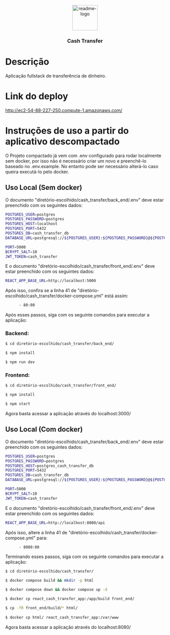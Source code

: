 <p align="center">
  <a href="https://github.com/$username-github/$nome-repositorio">
    <img src="https://notion-emojis.s3-us-west-2.amazonaws.com/prod/svg-twitter/1f4b0.svg" alt="readme-logo" width="80" height="80"> <!-- src="image-link" -->
  </a>

  <h3 align="center">
    Cash Transfer
  </h3>
</p>

# Descrição

Aplicação fullstack de transferência de dinheiro.

# Link do deploy

http://ec2-54-88-227-250.compute-1.amazonaws.com/

# Instruções de uso a partir do aplicativo descompactado

O Projeto compactado já vem com .env configurado para rodar localmente sem docker, por isso não é necessário criar um novo e preenchê-lo baseado no .env.example. No entanto pode ser necessário alterá-lo caso queira executá-lo pelo docker.

## Uso Local (Sem docker)

O documento "diretório-escolhido/cash_transfer/back_end/.env" deve estar preenchido com os seguintes dados:

```bash
POSTGRES_USER=postgres
POSTGRES_PASSWORD=postgres
POSTGRES_HOST=localhost
POSTGRES_PORT=5432
POSTGRES_DB=cash_transfer_db
DATABASE_URL=postgresql://${POSTGRES_USER}:${POSTGRES_PASSWORD}@${POSTGRES_HOST}:${POSTGRES_PORT}/${POSTGRES_DB}?schema=public

PORT=5000
BCRYPT_SALT=10
JWT_TOKEN=cash_transfer
```

E o documento "diretório-escolhido/cash_transfer/front_end/.env" deve estar preenchido com os seguintes dados:

```bash
REACT_APP_BASE_URL=http://localhost:5000
```

Após isso, confira se a linha 41 de "diretório-escolhido/cash_transfer/docker-compose.yml" está assim:

```bash
      - 80:80
```

Após esses passos, siga com os seguinte comandos para executar a aplicação:

### Backend:

```bash
$ cd diretório-escolhido/cash_transfer/back_end/

$ npm install

$ npm run dev
```

### Frontend:

```bash
$ cd diretório-escolhido/cash_transfer/front_end/

$ npm install

$ npm start
```

Agora basta acessar a aplicação através do localhost:3000/

## Uso Local (Com docker)

O documento "diretório-escolhido/cash_transfer/back_end/.env" deve estar preenchido com os seguintes dados:

```bash
POSTGRES_USER=postgres
POSTGRES_PASSWORD=postgres
POSTGRES_HOST=postgres_cash_transfer_db
POSTGRES_PORT=5432
POSTGRES_DB=cash_transfer_db
DATABASE_URL=postgresql://${POSTGRES_USER}:${POSTGRES_PASSWORD}@${POSTGRES_HOST}:${POSTGRES_PORT}/${POSTGRES_DB}?schema=public

PORT=5000
BCRYPT_SALT=10
JWT_TOKEN=cash_transfer
```

E o documento "diretório-escolhido/cash_transfer/front_end/.env" deve estar preenchido com os seguintes dados:

```bash
REACT_APP_BASE_URL=http://localhost:8080/api
```

Após isso, altere a linha 41 de "diretório-escolhido/cash_transfer/docker-compose.yml" para:

```bash
      - 8080:80
```

Terminando esses passos, siga com os seguinte comandos para executar a aplicação:

```bash
$ cd diretório-escolhido/cash_transfer/

$ docker compose build && mkdir -p html

$ docker compose down && docker compose up -d

$ docker cp react_cash_transfer_app:/app/build front_end/

$ cp -fR front_end/build/* html/
 
$ docker cp html/ react_cash_transfer_app:/var/www
```

Agora basta acessar a aplicação através do localhost:8080/
